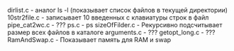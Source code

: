 dirlist.c - аналог ls -l (показывает список файлов в текущей директории)
10str2file.c - записывает 10 введенных с клавиатуры строк в файл
pipe_cat2wc.c - ???
ps.c - ps
sizeOfFilder.c - Рекурсивно подсчитывает размер всех файлов в каталоге
arguments.c - ???
getopt_long.c - ???
RamAndSwap.c - Показывает память для RAM и swap
